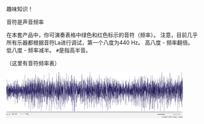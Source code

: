 趣味知识！

音符是声音频率

在本套产品中，你可演奏表格中绿色和红色标示的音符（频率）。
注意，目前几乎所有乐器都根据音符La进行调试，第一个八度为440 Hz。
高八度 - 频率翻倍。
低八度 - 频率减半。
`#`是指高半音。

（这里有音符频率表）

![](135p1.png)